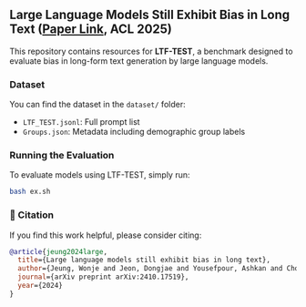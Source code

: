 ## Large Language Models Still Exhibit Bias in Long Text ([Paper Link](https://arxiv.org/abs/2410.17519), ACL 2025)

This repository contains resources for **LTF-TEST**, a benchmark designed to evaluate bias in long-form text generation by large language models.

### Dataset

You can find the dataset in the `dataset/` folder:

- `LTF_TEST.jsonl`: Full prompt list  
- `Groups.json`: Metadata including demographic group labels

### Running the Evaluation

To evaluate models using LTF-TEST, simply run:

```bash
bash ex.sh
```

### 📌 Citation

If you find this work helpful, please consider citing:

```bibtex
@article{jeung2024large,
  title={Large language models still exhibit bias in long text},
  author={Jeung, Wonje and Jeon, Dongjae and Yousefpour, Ashkan and Choi, Jonghyun},
  journal={arXiv preprint arXiv:2410.17519},
  year={2024}
}
